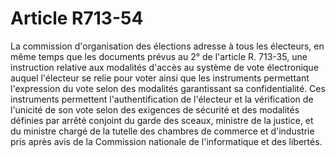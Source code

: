 # Article R713-54

La commission d'organisation des élections adresse à tous les électeurs, en même temps que les documents prévus au 2° de l'article R. 713-35, une instruction relative aux modalités d'accès au système de vote électronique auquel l'électeur se relie pour voter ainsi que les instruments permettant l'expression du vote selon des modalités garantissant sa confidentialité.   Ces instruments permettent l'authentification de l'électeur et la vérification de l'unicité de son vote selon des exigences de sécurité et des modalités définies par arrêté conjoint du garde des sceaux, ministre de la justice, et du ministre chargé de la tutelle des chambres de commerce et d'industrie pris après avis de la Commission nationale de l'informatique et des libertés.